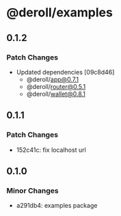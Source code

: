 # @deroll/examples

## 0.1.2

### Patch Changes

-   Updated dependencies [09c8d46]
    -   @deroll/app@0.7.1
    -   @deroll/router@0.5.1
    -   @deroll/wallet@0.8.1

## 0.1.1

### Patch Changes

-   152c41c: fix localhost url

## 0.1.0

### Minor Changes

-   a291db4: examples package
